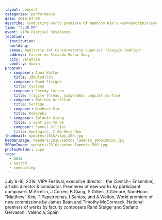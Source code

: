 ```yaml
---
layout: concert
categories: performance
date: 2016-07-09
describe: Conducting world premiere of Namhoon Kim's <em>Komorebi</em> (2017), Sound for Steiger, Corren, Arrelin, Giang, Gillies. [Switch~ Ensemble].
time: "7:30 PM"
event: VIPA Festival Residency.
location:
  institution:
  building:
  venue: Auditorio del Conservatorio Superior "Joaquín Rodrigo"
  address: Carrer de Ricardo Muñoz Suay
  city: València
  country: Spain
program:
  - composer: Anna Walton
    title: Jökulsárlón
  - composer: Rand Steiger
    title: Cyclone
  - composer: Jeremy Corren
    title: fragile thread, suspended; unquiet surface
  - composer: Matthew Arrellin
    title: Vertigo
  - composer: NamHoon Kim
    title: Komorebi
  - composer: Baldwin Giang
    title: I want you to be
  - composer: Samuel Gillies
    title: Apologies, I Am Here Now
thumbnail: updates/2016/vipa_280.jpg
headerImage: headers/2016/santos_lamento_1000x500px.jpg
500pxImage: updates/2016/santos_lamento_500.jpg
photosFolder: vipa
tags:
  - 2016
  - switch
  - conducting
---
```


July 6-16, 2016: VIPA Festival, executive director | the [Switch~ Ensemble], artistic director & conductor. Premieres of new works by participant composers M.Arrellin, J.Corren, B.Giang, S.Gillies, T.Gilmore, NamHoon "Matthew" Kim, T.Papatrechas, I.Santos, and A.Walton. World premiere of new commissions by James Bean and Timothy McCormack. National premiers of works by faculty composers Rand Steiger and Stefano Gervasoni. Valencia, Spain
